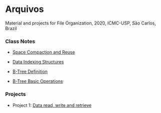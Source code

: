 # Arquivos
Material and projects for File Organization, 2020, ICMC-USP, São Carlos, Brazil

### Class Notes

- [Space Compaction and Reuse](https://github.com/yasmin-araujo/Arquivos/blob/master/Compactacao_e_Reuso_de_Espaco.md)

- [Data Indexing Structures](https://github.com/yasmin-araujo/Arquivos/blob/master/Estruturas_de_Indexacao_de_Dados.md)

- [B-Tree Definition](https://github.com/yasmin-araujo/Arquivos/blob/master/Arvore-B_-_Definicao.md)

- [B-Tree Basic Operations](https://github.com/yasmin-araujo/Arquivos/blob/master/Arvore-B_-_Operacoes_Basicas.md)



### Projects

- Project 1: [Data read, write and retrieve](https://github.com/yasmin-araujo/Arquivos/tree/master/Trabalho1)